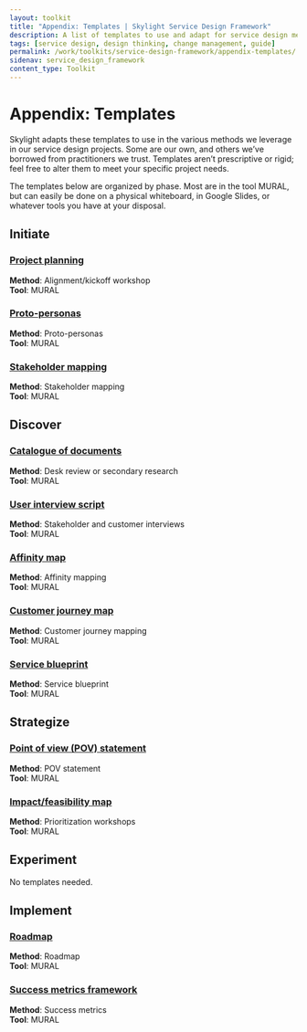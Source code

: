 ```yaml
---
layout: toolkit
title: "Appendix: Templates | Skylight Service Design Framework"
description: A list of templates to use and adapt for service design methods.
tags: [service design, design thinking, change management, guide]
permalink: /work/toolkits/service-design-framework/appendix-templates/
sidenav: service_design_framework
content_type: Toolkit
---
```


# Appendix: Templates

Skylight adapts these templates to use in the various methods we leverage in our service design projects. Some are our own, and others we’ve borrowed from practitioners we trust. Templates aren’t prescriptive or rigid; feel free to alter them to meet your specific project needs.

The templates below are organized by phase. Most are in the tool MURAL, but can easily be done on a physical whiteboard, in Google Slides, or whatever tools you have at your disposal.

## Initiate

### [Project planning](https://app.mural.co/t/skylight2171/m/skylight2171/1616616919235/d45e9ad265333254e5a81535dbf05848901b012c?sender=ubabac35f4785db237eae9972)

**Method**: Alignment/kickoff workshop
<br>
**Tool**: MURAL

### [Proto-personas](https://app.mural.co/t/skylight2171/m/skylight2171/1626192437600/a517a9bcb2268baad6dd19e950dd50b19df03a22?sender=ubabac35f4785db237eae9972)

**Method**: Proto-personas
<br>
**Tool**: MURAL

### [Stakeholder mapping](https://app.mural.co/t/skylight2171/m/skylight2171/1627396350498/3cc461eea8aa2be822b62646553454736fef1ea1?sender=ubabac35f4785db237eae9972)

**Method**: Stakeholder mapping
<br>
**Tool**: MURAL

## Discover

### [Catalogue of documents](https://docs.google.com/spreadsheets/d/1NpxJqESjlRBdEkz9kTxKbOGq0cabcDlm_Ks_Y_5_ykQ/edit?usp=sharing)

**Method**: Desk review or secondary research
<br>
**Tool**: MURAL

### [User interview script](https://methods.18f.gov/user-interview-script/)
**Method**: Stakeholder and customer interviews
<br>
**Tool**: MURAL

### [Affinity map](https://app.mural.co/t/skylight2171/m/skylight2171/1628006566360/e588c37188c7f835926d7a41315f9e36847465e1?sender=ubabac35f4785db237eae9972)
**Method**: Affinity mapping
<br>
**Tool**: MURAL

### [Customer journey map](https://app.mural.co/t/skylight2171/m/skylight2171/1627402102755/065817673e641f9494c278f59b5ef2a02aec5d32?sender=ubabac35f4785db237eae9972)

**Method**: Customer journey mapping
<br>
**Tool**: MURAL

### [Service blueprint](https://app.mural.co/t/skylight2171/m/skylight2171/1628018318419/55753f50a1c553b006530b1df0f019f67fa41cdd?sender=ubabac35f4785db237eae9972)
**Method**: Service blueprint
<br>
**Tool**: MURAL

## Strategize

### [Point of view (POV) statement](https://app.mural.co/t/skylight2171/m/skylight2171/1628018318419/55753f50a1c553b006530b1df0f019f67fa41cdd?sender=ubabac35f4785db237eae9972)
**Method**: POV statement
<br>
**Tool**: MURAL

### [Impact/feasibility map](https://app.mural.co/t/skylight2171/m/skylight2171/1615926332584/dbb5db898c1384a548e3dd936d48811239aa175d?sender=ubabac35f4785db237eae9972)

**Method**: Prioritization workshops
<br>
**Tool**: MURAL

## Experiment

No templates needed.

## Implement

### [Roadmap](https://app.mural.co/t/skylight2171/m/skylight2171/1616617530554/a12285ae24f1cca4d96b650ffb41dc13c1a63a8a?sender=ubabac35f4785db237eae9972)

**Method**: Roadmap
<br>
**Tool**: MURAL

### [Success metrics framework](https://app.mural.co/t/skylight2171/m/skylight2171/1626720093377/34d422bb760bac6046dd486d87a557e42108bb98?sender=ubabac35f4785db237eae9972)
**Method**: Success metrics
<br>
**Tool**: MURAL
